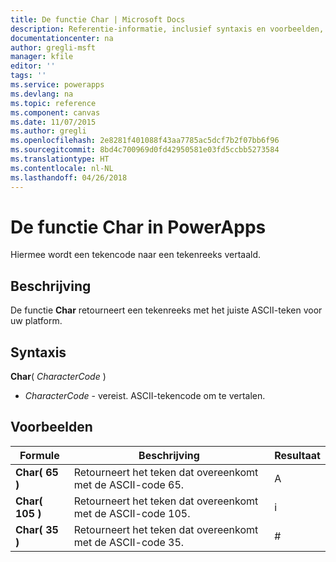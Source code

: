 ```yaml
---
title: De functie Char | Microsoft Docs
description: Referentie-informatie, inclusief syntaxis en voorbeelden, voor de functie Char in PowerApps
documentationcenter: na
author: gregli-msft
manager: kfile
editor: ''
tags: ''
ms.service: powerapps
ms.devlang: na
ms.topic: reference
ms.component: canvas
ms.date: 11/07/2015
ms.author: gregli
ms.openlocfilehash: 2e8281f401088f43aa7785ac5dcf7b2f07bb6f96
ms.sourcegitcommit: 8bd4c700969d0fd42950581e03fd5ccbb5273584
ms.translationtype: HT
ms.contentlocale: nl-NL
ms.lasthandoff: 04/26/2018
---
```

# <a name="char-function-in-powerapps"></a>De functie Char in PowerApps
Hiermee wordt een tekencode naar een tekenreeks vertaald.

## <a name="description"></a>Beschrijving
De functie **Char** retourneert een tekenreeks met het juiste ASCII-teken voor uw platform.

## <a name="syntax"></a>Syntaxis
**Char**( *CharacterCode* )

* *CharacterCode* - vereist. ASCII-tekencode om te vertalen.

## <a name="examples"></a>Voorbeelden
| Formule | Beschrijving | Resultaat |
| --- | --- | --- |
| **Char( 65 )** |Retourneert het teken dat overeenkomt met de ASCII-code 65. |A |
| **Char( 105 )** |Retourneert het teken dat overeenkomt met de ASCII-code 105. |i |
| **Char( 35 )** |Retourneert het teken dat overeenkomt met de ASCII-code 35. |# |

